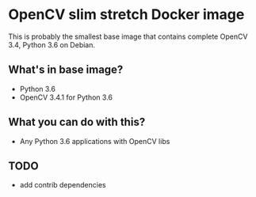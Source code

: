 # OpenCV slim stretch Docker image

This is probably the smallest base image that contains complete OpenCV 3.4, Python 3.6 on Debian.

## What's in base image?

 - Python 3.6
 - OpenCV 3.4.1 for Python 3.6
 
## What you can do with this?

 - Any Python 3.6 applications with OpenCV libs

## TODO

 - add contrib dependencies
